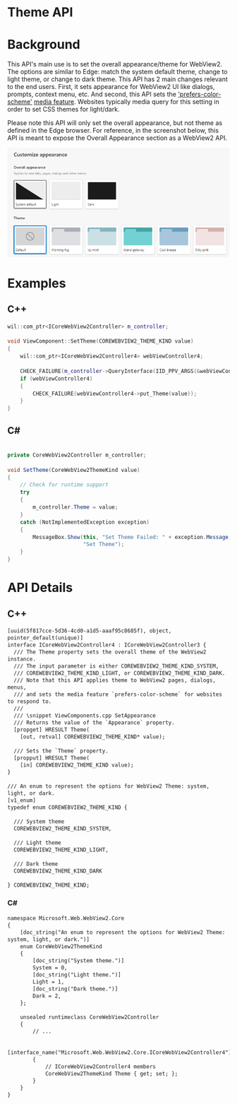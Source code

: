 Theme API
===

# Background
This API's main use is to set the overall appearance/theme for WebView2. The options are similar to Edge: match the system default theme, change to light theme, or change to dark theme.
This API has 2 main changes relevant to the end users. First, it sets appearance for WebView2 UI like dialogs, prompts, context menu, etc. And second, this API sets the ['prefers-color-scheme'](https://developer.mozilla.org/en-US/docs/Web/CSS/@media/prefers-color-scheme) [media feature](https://developer.mozilla.org/en-US/docs/Web/CSS/Media_Queries/Using_media_queries#media_features). Websites typically media query for this setting in order to set CSS themes for light/dark.

Please note this API will only set the overall appearance, but not theme as defined in the Edge browser.
For reference, in the screenshot below, this API is meant to expose the Overall Appearance section as a WebView2 API.

![Alt text](./media/EdgeSettingsAppearance.png "a title")
# Examples

## C++

```cpp
wil::com_ptr<ICoreWebView2Controller> m_controller;

void ViewComponent::SetTheme(COREWEBVIEW2_THEME_KIND value)
{
    wil::com_ptr<ICoreWebView2Controller4> webViewController4;

    CHECK_FAILURE(m_controller->QueryInterface(IID_PPV_ARGS(&webViewController4)));
    if (webViewController4)
    {
        CHECK_FAILURE(webViewController4->put_Theme(value));
    }
}
```

## C#

```c#

private CoreWebView2Controller m_controller;

void SetTheme(CoreWebView2ThemeKind value)
{
    // Check for runtime support
    try
    {
        m_controller.Theme = value;
    }
    catch (NotImplementedException exception)
    {
        MessageBox.Show(this, "Set Theme Failed: " + exception.Message,
                        "Set Theme");
    }
}

```

# API Details
## C++
```
[uuid(5f817cce-5d36-4cd0-a1d5-aaaf95c8685f), object, pointer_default(unique)]
interface ICoreWebView2Controller4 : ICoreWebView2Controller3 {
  /// The Theme property sets the overall theme of the WebView2 instance.
  /// The input parameter is either COREWEBVIEW2_THEME_KIND_SYSTEM,
  /// COREWEBVIEW2_THEME_KIND_LIGHT, or COREWEBVIEW2_THEME_KIND_DARK.
  /// Note that this API applies theme to WebView2 pages, dialogs, menus,
  /// and sets the media feature `prefers-color-scheme` for websites to respond to.
  ///
  /// \snippet ViewComponents.cpp SetAppearance
  /// Returns the value of the `Appearance` property.
  [propget] HRESULT Theme(
    [out, retval] COREWEBVIEW2_THEME_KIND* value);

  /// Sets the `Theme` property.
  [propput] HRESULT Theme(
    [in] COREWEBVIEW2_THEME_KIND value);
}

/// An enum to represent the options for WebView2 Theme: system, light, or dark.
[v1_enum]
typedef enum COREWEBVIEW2_THEME_KIND {

  /// System theme
  COREWEBVIEW2_THEME_KIND_SYSTEM,

  /// Light theme
  COREWEBVIEW2_THEME_KIND_LIGHT,

  /// Dark theme
  COREWEBVIEW2_THEME_KIND_DARK

} COREWEBVIEW2_THEME_KIND;
```

### C#
```
namespace Microsoft.Web.WebView2.Core
{
    [doc_string("An enum to represent the options for WebView2 Theme: system, light, or dark.")]
    enum CoreWebView2ThemeKind
    {
        [doc_string("System theme.")]
        System = 0,
        [doc_string("Light theme.")]
        Light = 1,
        [doc_string("Dark theme.")]
        Dark = 2,
    };

    unsealed runtimeclass CoreWebView2Controller
    {
        // ...

        [interface_name("Microsoft.Web.WebView2.Core.ICoreWebView2Controller4")]
        {
            // ICoreWebView2Controller4 members
            CoreWebView2ThemeKind Theme { get; set; };
        }
    }
}
```
